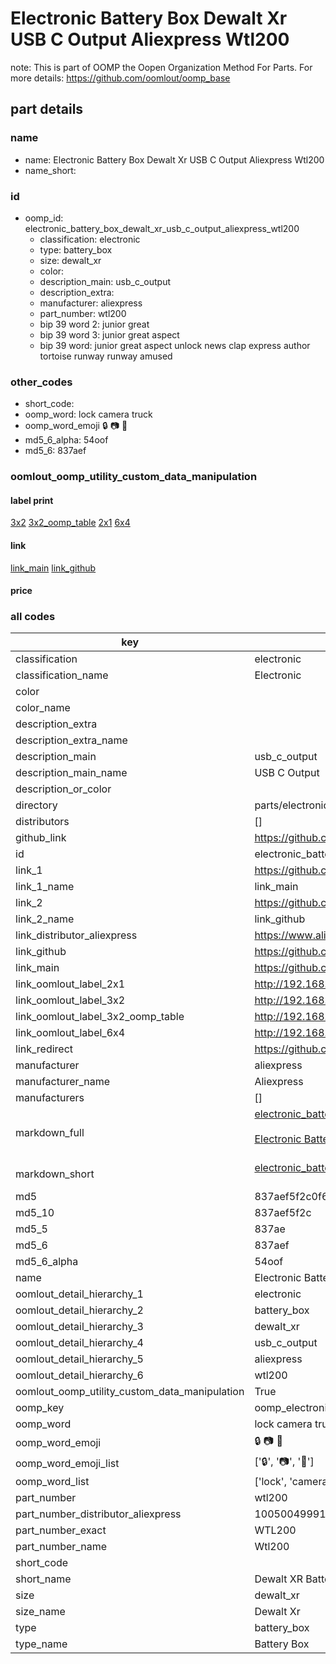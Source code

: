 # Electronic Battery Box Dewalt Xr USB C Output Aliexpress Wtl200  

note: This is part of OOMP the Oopen Organization Method For Parts. For more details: https://github.com/oomlout/oomp_base

##  part details
  







### name
* name: Electronic Battery Box Dewalt Xr USB C Output Aliexpress Wtl200
* name_short: 
### id
* oomp_id: electronic_battery_box_dewalt_xr_usb_c_output_aliexpress_wtl200
  * classification: electronic
  * type: battery_box
  * size: dewalt_xr
  * color: 
  * description_main: usb_c_output
  * description_extra: 
  * manufacturer: aliexpress
  * part_number: wtl200
  * bip 39 word 2: junior great
  * bip 39 word 3: junior great aspect
  * bip 39 word: junior great aspect unlock news clap express author tortoise runway runway amused

### other_codes
* short_code: 
* oomp_word: lock camera truck
* oomp_word_emoji :lock: :camera: :truck:
* md5_6_alpha: 54oof
* md5_6: 837aef






### oomlout_oomp_utility_custom_data_manipulation
#### label print
[3x2](http://192.168.1.245:1112/?label=oomp%2054oof)
[3x2_oomp_table](http://192.168.1.108:1112/?label=oomp%2054oof)
[2x1](http://192.168.1.242:1112/?label=oomp%2054oof)
[6x4](http://192.168.1.55:1112/?label=oomp%2054oof)    

#### link

[link_main](https://github.com/oomlout/oomlout_oomp_version_1_messy/tree/main/parts/electronic_battery_box_dewalt_xr_usb_c_output_aliexpress_wtl200) [link_github](https://github.com/oomlout/oomlout_oomp_version_1_messy/tree/main/parts/electronic_battery_box_dewalt_xr_usb_c_output_aliexpress_wtl200)                             

#### price







### all codes 
| key | value |  
| --- | --- |  
| classification | electronic |  
| classification_name | Electronic |  
| color |  |  
| color_name |  |  
| description_extra |  |  
| description_extra_name |  |  
| description_main | usb_c_output |  
| description_main_name | USB C Output |  
| description_or_color |   |  
| directory | parts/electronic_battery_box_dewalt_xr_usb_c_output_aliexpress_wtl200 |  
| distributors | [] |  
| github_link | https://github.com/oomlout/oomlout_oomp_part_src/tree/main/parts/electronic_battery_box_dewalt_xr_usb_c_output_aliexpress_wtl200 |  
| id | electronic_battery_box_dewalt_xr_usb_c_output_aliexpress_wtl200 |  
| link_1 | https://github.com/oomlout/oomlout_oomp_version_1_messy/tree/main/parts/electronic_battery_box_dewalt_xr_usb_c_output_aliexpress_wtl200 |  
| link_1_name | link_main |  
| link_2 | https://github.com/oomlout/oomlout_oomp_version_1_messy/tree/main/parts/electronic_battery_box_dewalt_xr_usb_c_output_aliexpress_wtl200 |  
| link_2_name | link_github |  
| link_distributor_aliexpress | https://www.aliexpress.com/item/1005004999187666.html |  
| link_github | https://github.com/oomlout/oomlout_oomp_version_1_messy/tree/main/parts/electronic_battery_box_dewalt_xr_usb_c_output_aliexpress_wtl200 |  
| link_main | https://github.com/oomlout/oomlout_oomp_version_1_messy/tree/main/parts/electronic_battery_box_dewalt_xr_usb_c_output_aliexpress_wtl200 |  
| link_oomlout_label_2x1 | http://192.168.1.242:1112/?label=oomp%2054oof |  
| link_oomlout_label_3x2 | http://192.168.1.245:1112/?label=oomp%2054oof |  
| link_oomlout_label_3x2_oomp_table | http://192.168.1.108:1112/?label=oomp%2054oof |  
| link_oomlout_label_6x4 | http://192.168.1.55:1112/?label=oomp%2054oof |  
| link_redirect | https://github.com/oomlout/oomlout_oomp_version_1_messy/tree/main/parts/electronic_battery_box_dewalt_xr_usb_c_output_aliexpress_wtl200 |  
| manufacturer | aliexpress |  
| manufacturer_name | Aliexpress |  
| manufacturers | [] |  
| markdown_full | [electronic_battery_box_dewalt_xr_usb_c_output_aliexpress_wtl200](none)<br>[](none)<br>[Electronic Battery Box Dewalt Xr Usb C Output Aliexpress Wtl200](none)<br><br> |  
| markdown_short | [electronic_battery_box_dewalt_xr_usb_c_output_aliexpress_wtl200](none)<br><br> |  
| md5 | 837aef5f2c0f6a18a74a9ee01ad98bc9 |  
| md5_10 | 837aef5f2c |  
| md5_5 | 837ae |  
| md5_6 | 837aef |  
| md5_6_alpha | 54oof |  
| name | Electronic Battery Box Dewalt Xr USB C Output Aliexpress Wtl200 |  
| oomlout_detail_hierarchy_1 | electronic |  
| oomlout_detail_hierarchy_2 | battery_box |  
| oomlout_detail_hierarchy_3 | dewalt_xr |  
| oomlout_detail_hierarchy_4 | usb_c_output |  
| oomlout_detail_hierarchy_5 | aliexpress |  
| oomlout_detail_hierarchy_6 | wtl200 |  
| oomlout_oomp_utility_custom_data_manipulation | True |  
| oomp_key | oomp_electronic_battery_box_dewalt_xr_usb_c_output_aliexpress_wtl200 |  
| oomp_word | lock camera truck |  
| oomp_word_emoji | :lock: :camera: :truck: |  
| oomp_word_emoji_list | [':lock:', ':camera:', ':truck:'] |  
| oomp_word_list | ['lock', 'camera', 'truck'] |  
| part_number | wtl200 |  
| part_number_distributor_aliexpress | 1005004999187666 |  
| part_number_exact | WTL200 |  
| part_number_name | Wtl200 |  
| short_code |  |  
| short_name | Dewalt XR Battery USB Charger |  
| size | dewalt_xr |  
| size_name | Dewalt Xr |  
| type | battery_box |  
| type_name | Battery Box |  
